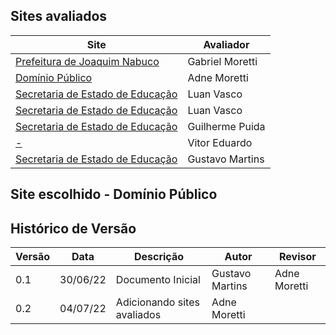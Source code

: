 ## Sites avaliados 
 Site |  Avaliador |
 ---- | --------- |
[Prefeitura de Joaquim Nabuco](https://joaquimnabuco.pe.gov.br/v1/)  | Gabriel Moretti 
[Domínio Público](http://www.dominiopublico.gov.br/pesquisa/PesquisaObraForm.do)  | Adne Moretti 
[Secretaria de Estado de Educação](https://www.educacao.df.gov.br/)  | Luan Vasco
[Secretaria de Estado de Educação](http://www.dominiopublico.gov.br/pesquisa/PesquisaObraForm.do)  | Luan Vasco
[Secretaria de Estado de Educação](https://news.ycombinator.com/)  | Guilherme Puida
[-](-)  | Vitor Eduardo
[Secretaria de Estado de Educação](https://sivisa.saude.sp.gov.br/sivisa/) | Gustavo Martins


## Site escolhido - Domínio Público


## Histórico de Versão

| Versão | Data | Descrição | Autor | Revisor |
|--------|------|-----------|-------| ------- |
| 0.1 | 30/06/22 | Documento Inicial | Gustavo Martins | Adne Moretti
| 0.2 | 04/07/22 | Adicionando sites avaliados | Adne Moretti | 